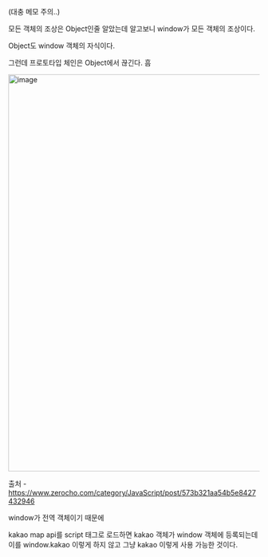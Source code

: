 (대충 메모 주의..)

모든 객체의 조상은 Object인줄 알았는데 알고보니 window가 모든 객체의 조상이다.

Object도 window 객체의 자식이다.

그런데 프로토타입 체인은 Object에서 끊긴다. 흠

<img width="795" alt="image" src="https://user-images.githubusercontent.com/73823388/165303848-94c1370f-40e7-4060-bc90-e2da9c75d495.png">

출처 - https://www.zerocho.com/category/JavaScript/post/573b321aa54b5e8427432946

window가 전역 객체이기 때문에

kakao map api를 script 태그로 로드하면 kakao 객체가 window 객체에 등록되는데 이를 window.kakao 이렇게 하지 않고 그냥 kakao 이렇게 사용 가능한 것이다.
